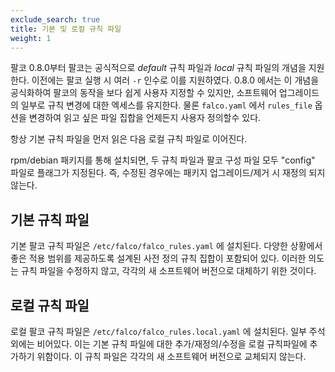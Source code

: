 ```yaml
---
exclude_search: true
title: 기본 및 로컬 규칙 파일
weight: 1
---
```


팔코 0.8.0부터 팔코는 공식적으로 _default_ 규칙 파일과 _local_ 규칙 파일의 개념을 지원한다. 이전에는 팔코 실행 시 여러 `-r` 인수로 이를 지원하였다. 0.8.0 에서는 이 개념을 공식화하여 팔코의 동작을 보다 쉽게 사용자 지정할 수 있지만, 소프트웨어 업그레이드의 일부로 규칙 변경에 대한 엑세스를 유지한다. 물론 `falco.yaml` 에서 `rules_file` 옵션을 변경하여 읽고 싶은 파일 집합을 언제든지 사용자 정의할수 있다.  

항상 기본 규칙 파일을 먼저 읽은 다음 로컬 규칙 파일로 이어진다.

rpm/debian 패키지를 통해 설치되면, 두 규칙 파일과 팔코 구성 파일 모두 "config" 파일로 플래그가 지정된다. 즉, 수정된 경우에는 패키지 업그레이드/제거 시 재정의 되지 않는다.

## 기본 규칙 파일

기본 팔코 규칙 파일은 `/etc/falco/falco_rules.yaml` 에 설치된다. 다양한 상황에서 좋은 적용 범위를 제공하도록 설계된 사전 정의 규칙 집합이 포함되어 있다. 이러한 의도는 규칙 파일을 수정하지 않고, 각각의 새 소프트웨어 버전으로 대체하기 위한 것이다.

## 로컬 규칙 파일

로컬 팔코 규칙 파일은 `/etc/falco/falco_rules.local.yaml` 에 설치된다. 일부 주석 외에는 비어있다. 이는 기본 규칙 파일에 대한 추가/재정의/수정을 로컬 규칙파일에 추가하기 위함이다. 이 규칙 파일은 각각의 새 소프트웨어 버전으로 교체되지 않는다.
